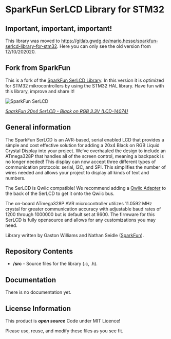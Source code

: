 # SparkFun SerLCD Library for STM32

## Important, important, important!

This library was moved to https://gitlab.gwdg.de/mario.hesse/sparkfun-serlcd-library-for-stm32. Here you can only see the old version from 12/10/202020.


## Fork from SparkFun

This is a fork of the [ SparkFun SerLCD Library](https://github.com/sparkfun/SparkFun_SerLCD_Arduino_Library). In this version it is optimized for STM32 mikrocontrollers by using the STM32 HAL library. Have fun with this library, improve and share it!

![SparkFun SerLCD](https://cdn.sparkfun.com//assets/parts/1/1/9/2/7/14074-SparkFun_20x4_SerLCD_-_Black_on_RGB_3.3V-05.jpg)

[*SparkFun 20x4 SerLCD - Black on RGB 3.3V (LCD-14074)*](https://www.sparkfun.com/products/14074)


## General information

The SparkFun SerLCD is an AVR-based, serial enabled LCD that provides a simple and cost effective solution for adding a 20x4 Black on RGB Liquid Crystal Display into your project. We’ve overhauled the design to include an ATmega328P that handles all of the screen control, meaning a backpack is no longer needed! This display can now accept three different types of communication protocols: serial, I2C, and SPI. This simplifies the number of wires needed and allows your project to display all kinds of text and numbers.

The SerLCD is Qwiic compatible! We recommend adding a [Qwiic Adapter](https://www.sparkfun.com/products/14495) to the back of the SerLCD to get it onto the Qwiic bus.

The on-board ATmega328P AVR microcontroller utilizes 11.0592 MHz crystal for greater communication accuracy with adjustable baud rates of 1200 through 1000000 but is default set at 9600. The firmware for this SerLCD is fully opensource and allows for any customizations you may need.

Library written by Gaston Williams and Nathan Seidle ([SparkFun](http://www.sparkfun.com)).


## Repository Contents

* **/src** - Source files for the library (.c, .h).


## Documentation

There is no documentation yet.


## License Information

This product is ***open source*** Code under MIT Licence!

Please use, reuse, and modify these files as you see fit.
